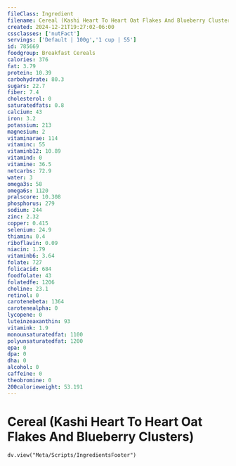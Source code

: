 ```yaml
---
fileClass: Ingredient
filename: Cereal (Kashi Heart To Heart Oat Flakes And Blueberry Clusters)
created: 2024-12-21T19:27:02-06:00
cssclasses: ['nutFact']
servings: ['Default | 100g','1 cup | 55']
id: 785669
foodgroup: Breakfast Cereals
calories: 376
fat: 3.79
protein: 10.39
carbohydrate: 80.3
sugars: 22.7
fiber: 7.4
cholesterol: 0
saturatedfats: 0.8
calcium: 43
iron: 3.2
potassium: 213
magnesium: 2
vitaminarae: 114
vitaminc: 55
vitaminb12: 10.89
vitamind: 0
vitamine: 36.5
netcarbs: 72.9
water: 3
omega3s: 58
omega6s: 1120
pralscore: 10.308
phosphorus: 279
sodium: 244
zinc: 2.32
copper: 0.415
selenium: 24.9
thiamin: 0.4
riboflavin: 0.09
niacin: 1.79
vitaminb6: 3.64
folate: 727
folicacid: 684
foodfolate: 43
folatedfe: 1206
choline: 23.1
retinol: 0
carotenebeta: 1364
carotenealpha: 0
lycopene: 0
luteinzeaxanthin: 93
vitamink: 1.9
monounsaturatedfat: 1100
polyunsaturatedfat: 1200
epa: 0
dpa: 0
dha: 0
alcohol: 0
caffeine: 0
theobromine: 0
200calorieweight: 53.191
---
```


# Cereal (Kashi Heart To Heart Oat Flakes And Blueberry Clusters)

```dataviewjs
dv.view("Meta/Scripts/IngredientsFooter")
```